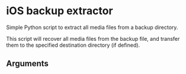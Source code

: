 # iOS backup extractor

Simple Python script to extract all media files from a backup directory.

This script will recover all media files from the backup file, and transfer them to the specified destination directory (if defined).

## Arguments

<!-- destination_directory: str -->
